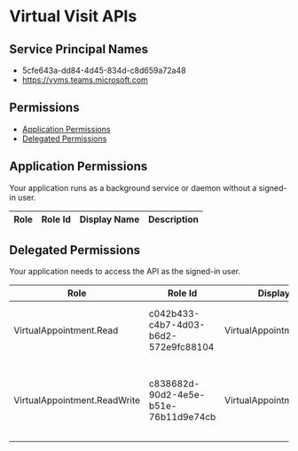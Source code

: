 # Virtual Visit APIs
## Service Principal Names
- 5cfe643a-dd84-4d45-834d-c8d659a72a48
- https://vvms.teams.microsoft.com

 ## Permissions
- [Application Permissions](#application-permissions)
- [Delegated Permissions](#delegated-permissions)

## Application Permissions
Your application runs as a background service or daemon without a signed-in user.

| Role | Role Id | Display Name | Description |
|---|---|---|---|

## Delegated Permissions
Your application needs to access the API as the signed-in user. 

| Role | Role Id | Display Name | Description |
|---|---|---|---|
| VirtualAppointment.Read | c042b433-c4b7-4d03-b6d2-572e9fc88104 | VirtualAppointment.Read | Allows application to read your Virtual Appointment. |
| VirtualAppointment.ReadWrite | c838682d-90d2-4e5e-b51e-76b11d9e74cb | VirtualAppointment.ReadWrite | Allows application to create, update, delete your Virtual Appointment |

